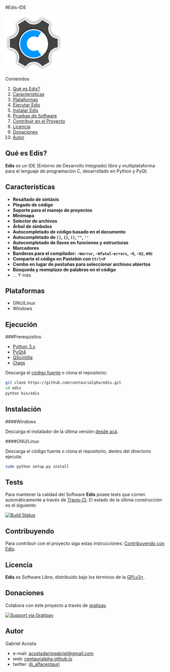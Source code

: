 #Edis-IDE

![logo](./src/images/sources/logo.png)

Contenidos

1. [Qué es Edis?](#qúe-es-edis)
2. [Características](#características)
3. [Plataformas](#plataformas)
3. [Ejecutar Edis](#ejecución)
4. [Instalar Edis](#instalación)
5. [Pruebas de Software](#tests)
6. [Contribuir en el Proyecto](#contribuyendo)
7. [Licencia](#licencia)
8. [Donaciones](#donaciones)
9. [Autor](#autor)

## Qué es Edis?

**Edis** es un IDE (Entorno de Desarrollo Integrado) libre y multiplataforma para el lenguaje de programación C, desarrollado en Python y PyQt.

## Características

* **Resaltado de sintáxis**
* **Plegado de código**
* **Soporte para el manejo de proyectos**
* **Minimapa**
* **Selector de archivos**
* **Árbol de símbolos**
* **Autocompletado de código basado en el documento**
* **Autocompletado de `[]`, `{}`, `()`, `""`, `''`**
* **Autocompletado de llaves en funciones y estructuras**
* **Marcadores**
* **Banderas para el compilador: `-Werror`, `-Wfatal-errors`, `-O`, `-O2`, etc**
* **Comparte el código en Pastebin con `Ctrl+P`**
* **Combo en lugar de pestañas para seleccionar archivos abiertos**
* **Búsqueda y reemplazo de palabras en el código**
* ... Y más

## Plataformas

* GNU/Linux
* Windows

## Ejecución

###Prerequisitos

* [Python 3.x](https://www.python.org/downloads/release)
* [PyQt4](http://www.riverbankcomputing.co.uk/software/pyqt/intro)
* [QScintilla](http://www.riverbankcomputing.com/software/qscintilla/intro)
* [Ctags](http://ctags.sourceforge.net/)

Descarga el [código fuente](https://github.com/centaurialpha/edis/releases) o clona el repositorio:

```bash
git clone https://github.com/centaurialpha/edis.git
cd edis
python bin/edis
```

## Instalación

####Windows

Descarga el instalador de la última versión [desde acá](https://github.com/centaurialpha/edis/releases).

####GNU/Linux

Descarga el código fuente o clona el repositorio, dentro del directorio ejecuta:
```bash
sudo python setup.py install
```

## Tests

Para mantener la calidad del Software **Edis** posee tests que corren automáticamente a través de [Travis-CI](https://travis-ci.org/). El estado de la última construcción es el siguiente:

[![Build Status](https://travis-ci.org/centaurialpha/edis.svg?branch=master)](https://travis-ci.org/centaurialpha/edis)

## Contribuyendo

Para contribuir con el proyecto siga estas instrucciones: [Contribuyendo con Edis](https://github.com/centaurialpha/edis/blob/master/CONTRIBUTING.md).

## Licencia

**Edis** es Software Libre, distribuido bajo los términos de la [GPLv3+](http://gnu.org/licenses/gpl.html).

## Donaciones

Colabora con éste proyecto a través de [gratipay](https://gratipay.com/centaurialpha/)

[![Support via Gratipay](https://cdn.rawgit.com/gratipay/gratipay-badge/2.3.0/dist/gratipay.png)](https://gratipay.com/centaurialpha/)

## Autor

Gabriel Acosta

* e-mail: [acostadariogabriel@gmail.com](mailito:acostadariogabriel@gmail.com)
* web: [centaurialpha.github.io](http://centaurialpha.github.io)
* twitter: [@_alfacentauri](http://twitter.com/_alfacentauri)
